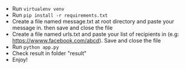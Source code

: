 * Run ```virtualenv venv```
* Run ```pip install -r requirements.txt```
* Create a file named message.txt at root directory and paste your message in. then save and close the file
* Create a file named urls.txt and paste your list of recipients in (e.g: https://wwww.facebook.com/abcd). Save and close the file
* Run ```python app.py```
* Check result in folder "result"
* Enjoy!